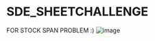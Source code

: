# SDE_SHEETCHALLENGE

FOR STOCK SPAN PROBLEM :) 
![image](https://user-images.githubusercontent.com/80736254/177623745-9b77c891-7ef8-4966-aa56-15e0c526b532.png)

